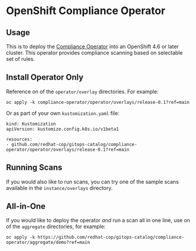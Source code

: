 # OpenShift Compliance Operator

## Usage

This is to deploy the [Compliance Operator](https://docs.openshift.com/container-platform/latest/security/compliance_operator/compliance-operator-understanding.html) into an OpenShift 4.6 or later cluster. This operator
provides compliance scanning based on selectable set of rules.

## Install Operator Only

Reference on of the `operator/overlay` directories.  For example:

```
oc apply -k compliance-operator/operator/overlays/release-0.1?ref=main
```

Or as part of your own `kustomization.yaml` file:

```
kind: Kustomization
apiVersion: kustomize.config.k8s.io/v1beta1

resources:
- github.com/redhat-cop/gitops-catalog/compliance-operator/operator/overlays/release-0.1?ref=main
```

## Running Scans

If you would also like to run scans, you can try one of the sample scans available in the `instance/overlays` directory.

## All-in-One

If you would like to deploy the operator *and* run a scan all in one line, use on of the `aggregate` directories, for example:

```
oc apply -k https://github.com/redhat-cop/gitops-catalog/compliance-operator/aggregate/demo?ref=main
```
